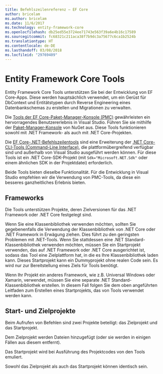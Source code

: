 ```yaml
---
title: Befehlszeilenreferenz – EF Core
author: bricelam
ms.author: bricelam
ms.date: 11/6/2017
ms.technology: entity-framework-core
ms.openlocfilehash: db25ed55e3724ee71743e563f39a6e4b16c17589
ms.sourcegitcommit: fc68321c211aca38f7b9dc3a75677c6ca1b2524b
ms.translationtype: HT
ms.contentlocale: de-DE
ms.lasthandoff: 03/08/2018
ms.locfileid: "29769409"
---
```

<a name="entity-framework-core-tools"></a>Entity Framework Core Tools
===========================
Entity Framework Core Tools unterstützen Sie bei der Entwicklung von EF Core-Apps. Diese werden hauptsächlich verwendet, um ein Gerüst für DbContext und Entitätstypen durch Reverse Engineering eines Datenbankschemas zu erstellen und Migrationen zu verwalten.

Die [Tools der EF Core-Paket-Manager-Konsole (PMC)][1] gewährleisten ein hervorragendes Benutzererlebnis in Visual Studio. Führen Sie sie mithilfe der [Paket-Manager-Konsole][2] von NuGet aus. Diese Tools funktionieren sowohl mit .NET Framework- als auch mit .NET Core-Projekten.

Die [EF Core-.NET-Befehlszeilentools][3] sind eine Erweiterung der [.NET Core-CLI-Tools (Command-Line Interface)][4], die plattformübergreifend verfügbar sind und außerhalb von Visual Studio ausgeführt werden können. Für diese Tools ist ein .NET Core-SDK-Projekt (mit `Sdk="Microsoft.NET.Sdk"` oder einem ähnlichen SDK in der Projektdatei) erforderlich.

Beide Tools bieten dieselbe Funktionalität. Für die Entwicklung in Visual Studio empfehlen wir die Verwendung von PMC-Tools, da diese ein besseres ganzheitliches Erlebnis bieten.

<a name="frameworks"></a>Frameworks
----------
Die Tools unterstützen Projekte, deren Zielversionen für das .NET Framework oder .NET Core festgelegt sind.

Wenn Sie eine Klassenbibliothek verwenden möchten, sollten Sie gegebenenfalls die Verwendung der Klassenbibliothek von .NET Core oder .NET Framework in Erwägung ziehen. Dies führt zu den geringsten Problemen mit .NET-Tools. Wenn Sie stattdessen eine .NET Standard-Klassenbibliothek verwenden möchten, müssen Sie ein Startprojekt verwenden, das auf .NET Framework oder .NET Core ausgerichtet ist, sodass das Tool eine Zielplattform hat, in die es Ihre Klassenbibliothek laden kann. Dieses Startprojekt kann ein Dummyprojekt ohne realen Code sein. Es wird nur zur Bereitstellung eines Ziels für Tools benötigt.

Wenn Ihr Projekt ein anderes Framework, wie z.B. Universal Windows oder Xamarin, verwendet, müssen Sie eine separate .NET Standard-Klassenbibliothek erstellen. In diesem Fall folgen Sie dem oben angeführten Leitfaden zum Erstellen eines Startprojekts, das von Tools verwendet werden kann.

<a name="startup-and-target-projects"></a>Start- und Zielprojekte
---------------------------
Beim Aufrufen von Befehlen sind zwei Projekte beteiligt: das Zielprojekt und das Startprojekt.

Dem Zielprojekt werden Dateien hinzugefügt (oder sie werden in einigen Fällen aus diesem entfernt).

Das Startprojekt wird bei Ausführung des Projektcodes von den Tools emuliert.

Sowohl das Zielprojekt als auch das Startprojekt können identisch sein.


  [1]: powershell.md
  [2]: https://docs.microsoft.com/nuget/tools/package-manager-console
  [3]: dotnet.md
  [4]: https://docs.microsoft.com/dotnet/core/tools/
